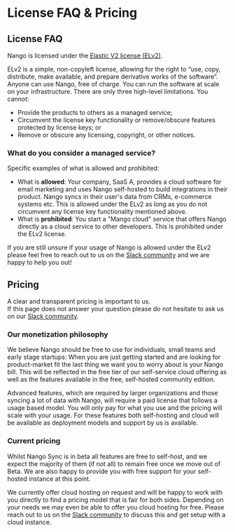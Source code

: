 # License FAQ & Pricing

## License FAQ

Nango is licensed under the [Elastic V2 license (ELv2)](https://github.com/NangoHQ/nango/blob/main/LICENSE).

ELv2 is a simple, non-copyleft license, allowing for the right to “use, copy, distribute, make available, and prepare derivative works of the software”. Anyone can use Nango, free of charge. You can run the software at scale on your infrastructure. There are only three high-level limitations. You cannot:

- Provide the products to others as a managed service;
- Circumvent the license key functionality or remove/obscure features protected by license keys; or
- Remove or obscure any licensing, copyright, or other notices.

### What do you consider a managed service?
Specific examples of what is allowed and prohibited:

- What is **allowed**: Your company, SaaS A, provides a cloud software for email marketing and uses Nango self-hosted to build integrations in their product. Nango syncs in their user's data from CRMs, e-commerce systems etc. This is allowed under the ELv2 as long as you do not circumvent any license key functionality mentioned above.
- What is **prohibited**: You start a "Mango cloud" service that offers Nango directly as a cloud service to other developers. This is prohibited under the ELv2 license.

If you are still unsure if your usage of Nango is allowed under the ELv2 please feel free to reach out to us on the [Slack community](https://nango.dev/slack) and we are happy to help you out!


## Pricing
A clear and transparent pricing is important to us.  
If this page does not answer your question please do not hesitate to ask us on our [Slack community](https://nango.dev/slack). 

### Our monetization philosophy
We believe Nango should be free to use for individuals, small teams and early stage startups: When you are just getting started and are looking for product-market fit the last thing we want you to worry about is your Nango bill. This will be reflected in the free tier of our self-service cloud offering as well as the features available in the free, self-hosted community edition.

Advanced features, which are required by larger organizations and those syncing a lot of data with Nango, will require a paid license that follows a usage based model. You will only pay for what you use and the pricing will scale with your usage. For these features both self-hosting and cloud will be available as deployment models and support by us is available.

### Current pricing
Whilst Nango Sync is in beta all features are free to self-host, and we expect the majority of them (if not all) to remain free once we move out of Beta. We are also happy to provide you with free support for your self-hosted instance at this point.

We currently offer cloud hosting on request and will be happy to work with you directly to find a pricing model that is fair for both sides. Depending on your needs we may even be able to offer you cloud hosting for free. Please reach out to us on the [Slack community](https://nango.dev/slack) to discuss this and get setup with a cloud instance.